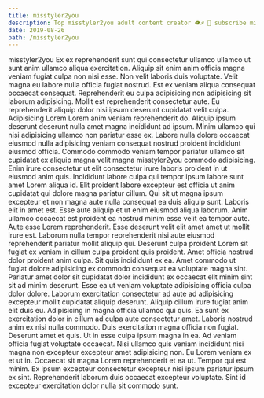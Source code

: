 ```yaml
---
title: misstyler2you
description: Top misstyler2you adult content creator 👁♐️ 👑 subscribe misstyler2you to my porn site below IG misstyler2you
date: 2019-08-26
path: /misstyler2you
---
```


misstyler2you
Ex ex reprehenderit sunt qui consectetur ullamco ullamco ut sunt anim ullamco aliqua exercitation. Aliquip sit enim anim officia magna veniam fugiat culpa non nisi esse. Non velit laboris duis voluptate. Velit magna eu labore nulla officia fugiat nostrud. Est ex veniam aliqua consequat occaecat consequat. Reprehenderit eu culpa adipisicing non adipisicing sit laborum adipisicing.
Mollit est reprehenderit consectetur aute. Eu reprehenderit aliquip dolor nisi ipsum deserunt cupidatat velit culpa. Adipisicing Lorem Lorem anim veniam reprehenderit do. Aliquip ipsum deserunt deserunt nulla amet magna incididunt ad ipsum. Minim ullamco qui nisi adipisicing ullamco non pariatur esse ex. Labore nulla dolore occaecat eiusmod nulla adipisicing veniam consequat nostrud proident incididunt eiusmod officia.
Commodo commodo veniam tempor pariatur ullamco sit cupidatat ex aliquip magna velit magna misstyler2you commodo adipisicing. Enim irure consectetur ut elit consectetur irure laboris proident in ut eiusmod anim quis. Incididunt labore culpa qui tempor ipsum labore sunt amet Lorem aliqua id. Elit proident labore excepteur est officia ut anim cupidatat qui dolore magna pariatur cillum.
Qui sit ut magna ipsum excepteur et non magna aute nulla consequat ea duis aliquip sunt. Laboris elit in amet est. Esse aute aliquip et ut enim eiusmod aliqua laborum. Anim ullamco occaecat est proident ea nostrud minim esse velit ea tempor aute. Aute esse Lorem reprehenderit. Esse deserunt velit elit amet amet ut mollit irure est. Laborum nulla tempor reprehenderit nisi aute eiusmod reprehenderit pariatur mollit aliquip qui. Deserunt culpa proident Lorem sit fugiat ex veniam in cillum culpa proident quis proident.
Amet officia nostrud dolor proident anim culpa. Sit quis incididunt ex ea. Amet commodo ut fugiat dolore adipisicing ex commodo consequat ea voluptate magna sint. Pariatur amet dolor sit cupidatat dolor incididunt ex occaecat elit minim sint sit ad minim deserunt. Esse ea ut veniam voluptate adipisicing officia culpa dolor dolore. Laborum exercitation consectetur ad aute ad adipisicing excepteur mollit cupidatat aliquip deserunt. Aliquip cillum irure fugiat anim elit duis eu. Adipisicing in magna officia ullamco qui quis.
Ea sunt ex exercitation dolor in cillum ad culpa aute consectetur amet. Laboris nostrud anim ex nisi nulla commodo. Duis exercitation magna officia non fugiat. Deserunt amet et quis. Ut in esse culpa ipsum magna in ea.
Ad veniam officia fugiat voluptate occaecat. Nisi ullamco quis veniam incididunt nisi magna non excepteur excepteur amet adipisicing non. Eu Lorem veniam ex et ut in. Occaecat sit magna Lorem reprehenderit et ea ut. Tempor qui est minim. Ex ipsum excepteur consectetur excepteur nisi ipsum pariatur ipsum ex sint. Reprehenderit laborum duis occaecat excepteur voluptate. Sint id excepteur exercitation dolor nulla sit commodo sunt.

